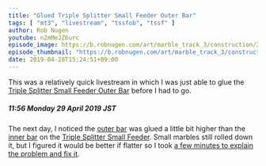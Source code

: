 ```yaml
---
title: "Glued Triple Splitter Small Feeder Outer Bar"
tags: [ "mt3", "livestream", "tssfob", "tssf" ]
author: Rob Nugen
youtube: n2mMeJZ6urc
episode_image: https://b.robnugen.com/art/marble_track_3/construction/2019/2019_apr_28_candy_mama_holding_triple_splitter_small_feeder_outer_bar_while_the_glue_dries.jpg
episode_thumbnail: "https://b.robnugen.com/art/marble_track_3/construction/2019/thumbs/2019_apr_28_candy_mama_holding_triple_splitter_small_feeder_outer_bar_while_the_glue_dries.jpg"
date: 2019-04-28T15:24:51+09:00
---
```


This was a relatively quick livestream in which I was just able to
glue the [Triple Splitter Small Feeder Outer Bar](/p/tssfob) before I
had to go.

##### 11:56 Monday 29 April 2019 JST

The next day, I noticed the [outer bar](/p/tssfob) was glued a little bit higher
than the [inner bar](/p/tssfib) on the
[Triple Splitter Small Feeder](/p/tssf).  Small marbles still rolled
down it, but I figured it would be better if flatter so I took [a few
minutes to explain the problem and fix it](https://www.youtube.com/watch?v=dHFbmVwOSZU).
